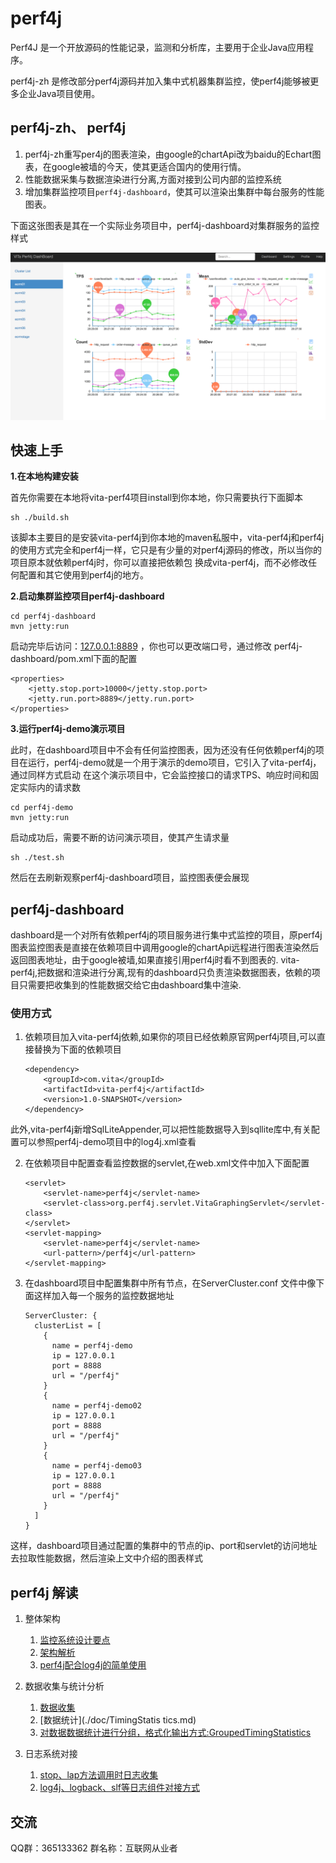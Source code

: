 # perf4j

Perf4J 是一个开放源码的性能记录，监测和分析库，主要用于企业Java应用程序。

perf4j-zh 是修改部分perf4j源码并加入集中式机器集群监控，使perf4j能够被更多企业Java项目使用。


## perf4j-zh、 perf4j 

1. perf4j-zh重写per4j的图表渲染，由google的chartApi改为baidu的Echart图表，在google被墙的今天，使其更适合国内的使用行情。
1. 性能数据采集与数据渲染进行分离,方面对接到公司内部的监控系统
1. 增加集群监控项目`perf4j-dashboard`，使其可以渲染出集群中每台服务的性能图表。

下面这张图表是其在一个实际业务项目中，perf4j-dashboard对集群服务的监控样式

![Alt text](doc/dashboard.png)


## 快速上手

**1.在本地构建安装**

首先你需要在本地将vita-perf4项目install到你本地，你只需要执行下面脚本

    sh ./build.sh
    
该脚本主要目的是安装vita-perf4j到你本地的maven私服中，vita-perf4j和perf4j的使用方式完全和perf4j一样，它只是有少量的对perf4j源码的修改，所以当你的项目原本就依赖perf4j时，你可以直接把依赖包
换成vita-perf4j，而不必修改任何配置和其它使用到perf4j的地方。
    
**2.启动集群监控项目perf4j-dashboard**
    
    cd perf4j-dashboard
    mvn jetty:run
    
启动完毕后访问：[127.0.0.1:8889](http://127.0.0.1:8889) ，你也可以更改端口号，通过修改 perf4j-dashboard/pom.xml下面的配置
    
    <properties>
        <jetty.stop.port>10000</jetty.stop.port>
        <jetty.run.port>8889</jetty.run.port>
    </properties>

**3.运行perf4j-demo演示项目**

此时，在dashboard项目中不会有任何监控图表，因为还没有任何依赖perf4j的项目在运行，perf4j-demo就是一个用于演示的demo项目，它引入了vita-perf4j，通过同样方式启动
在这个演示项目中，它会监控接口的请求TPS、响应时间和固定实际内的请求数
 
    cd perf4j-demo
    mvn jetty:run
    
启动成功后，需要不断的访问演示项目，使其产生请求量
    
    sh ./test.sh

然后在去刷新观察perf4j-dashboard项目，监控图表便会展现 
   
   
## perf4j-dashboard
   
dashboard是一个对所有依赖perf4j的项目服务进行集中式监控的项目，原perf4j图表监控图表是直接在依赖项目中调用google的chartApi远程进行图表渲染然后返回图表地址，由于google被墙,如果直接引用perf4j时看不到图表的.
vita-perf4j,把数据和渲染进行分离,现有的dashboard只负责渲染数据图表，依赖的项目只需要把收集到的性能数据交给它由dashboard集中渲染.

### 使用方式

1. 依赖项目加入vita-perf4j依赖,如果你的项目已经依赖原官网perf4j项目,可以直接替换为下面的依赖项目

    ````
    <dependency>
        <groupId>com.vita</groupId>
        <artifactId>vita-perf4j</artifactId>
        <version>1.0-SNAPSHOT</version>
    </dependency>
    ````
此外,vita-perf4j新增SqlLiteAppender,可以把性能数据导入到sqllite库中,有关配置可以参照perf4j-demo项目中的log4j.xml查看

2. 在依赖项目中配置查看监控数据的servlet,在web.xml文件中加入下面配置

     ```
     <servlet>
         <servlet-name>perf4j</servlet-name>
         <servlet-class>org.perf4j.servlet.VitaGraphingServlet</servlet-class>
     </servlet>
     <servlet-mapping>
         <servlet-name>perf4j</servlet-name>
         <url-pattern>/perf4j</url-pattern>
     </servlet-mapping>
     ```
     
3. 在dashboard项目中配置集群中所有节点，在ServerCluster.conf 文件中像下面这样加入每一个服务的监控数据地址
   
    ```
    ServerCluster: {
      clusterList = [
        {
          name = perf4j-demo
          ip = 127.0.0.1
          port = 8888
          url = "/perf4j"
        }
        {
          name = perf4j-demo02
          ip = 127.0.0.1
          port = 8888
          url = "/perf4j"
        }
        {
          name = perf4j-demo03
          ip = 127.0.0.1
          port = 8888
          url = "/perf4j"
        }
      ]
    }
    ```
     
这样，dashboard项目通过配置的集群中的节点的ip、port和servlet的访问地址去拉取性能数据，然后渲染上文中介绍的图表样式     


## perf4j  解读

1. 整体架构

    1. [监控系统设计要点](./doc/feature.md)
    1. [架构解析](https://raw.githubusercontent.com/WangJunTYTL/perf4j-zh/master/doc/perf4j架构解析.jpg)
    1. [perf4j配合log4j的简单使用]()

1. 数据收集与统计分析
    
    1. [数据收集](./doc/StopWatch.md)
    1. [数据统计](./doc/TimingStatis    tics.md)
    1. [对数据数据统计进行分组，格式化输出方式:GroupedTimingStatistics](./doc/GroupedTimingStatistics.md)

1. 日志系统对接

    1. [stop、lap方法调用时日志收集](./doc/LoggingStopWatch.md)
    1. [log4j、logback、slf等日志组件对接方式](./doc/Log4jStopWatch.md)

    
## 交流

QQ群：365133362 群名称：互联网从业者
   
   
